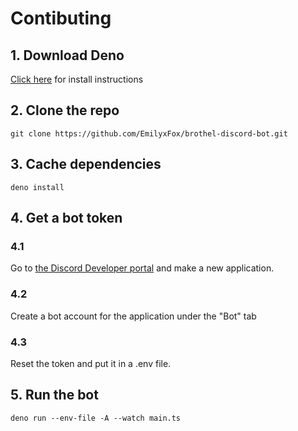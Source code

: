 # Contibuting

## 1. Download Deno

[Click here](https://deno.com/) for install instructions

## 2. Clone the repo

```shell
git clone https://github.com/EmilyxFox/brothel-discord-bot.git
```

## 3. Cache dependencies

```shell
deno install
```

## 4. Get a bot token

### 4.1

Go to [the Discord Developer portal](https://discord.com/developers/applications) and make a new application.

### 4.2

Create a bot account for the application under the "Bot" tab

### 4.3

Reset the token and put it in a .env file.

## 5. Run the bot

```shell
deno run --env-file -A --watch main.ts
```
